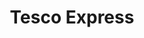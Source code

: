 ---
title: "Tesco Express"
url: /letchworth-garden-city/tesco-express-bedford-road/
shop: convenience
---